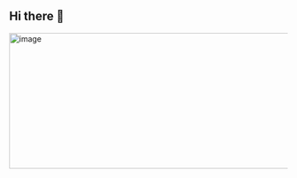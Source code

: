 ## Hi there 👋
<img width="735" height="245" alt="image" src="https://github.com/user-attachments/assets/36745b84-9d35-4323-9deb-abb29fc31a7b" />

<!--
**Ninel-A/Ninel-A** is a ✨ _special_ ✨ repository because its `README.md` (this file) appears on your GitHub profile.

Here are some ideas to get you started:

- 🔭 I’m currently working on ...
- 🌱 I’m currently learning ...
- 👯 I’m looking to collaborate on ...
- 🤔 I’m looking for help with ...
- 💬 Ask me about ...
- 📫 How to reach me: ...
- 😄 Pronouns: ...
- ⚡ Fun fact: ...
-->
